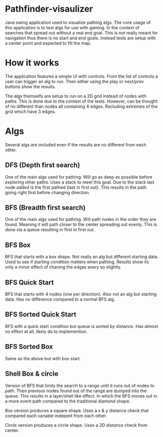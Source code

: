 # Pathfinder-visaulizer
Java swing application used to visualize pathing algs. The core usage of this application is to test algs for use with gaming. In the context of searches that spread out without a real end goal. This is not really meant for navigation thus there is no start and end goals. Instead tests are setup with a center point and expected to fill the map.

# How it works
The application features a simple UI with controls. From the list of controls a user can trigger an alg to run. Then either using the play or next/prev buttons show the results. 

The algs themselfs are setup to run on a 2D grid instead of nodes with paths. This is done due to the context of the tests. However, can be thought of no different than nodes all containing 4 edges. Rxcluding extremes of the grid which have 3 edges.

# Algs
Several algs are included even if the results are no different from each other.

## DFS (Depth first search)
One of the main algs used for pathing. Will go as deep as possible before exploring other paths. Uses a stack to meet this goal. Due to the stack last node added is the first pathed (last in first out). This results in the path going right first before changing direction.

## BFS (Breadth first search)
One of the main algs used for pathing. Will path nodes in the order they are found. Meaning it will path closer to the center spreading out evenly. This is done via a queue resulting in first in first out.

## BFS Box
BFS that starts with a box shape. Not really an alg but different starting data. Used to see if starting condition matters when pathing. Results show its only a minor effect of chaning the edges every so slightly.

## BFS Quick Start
BFS that starts with 4 nodes (one per direction). Also not an alg but starting data. Has no difference compared to a normal BFS alg.

## BFS Sorted Quick Start
BFS with a quick start condition but queue is sorted by distance. Has almost no effect at all, likely do to implemention. 

## BFS Sorted Box
Same as the above but with box start.

## Shell Box & circle
Version of BFS that limits the search to a range until it runs out of nodes to path. Then previous nodes found out of the range are dumped into the queue. This results in a layer/shell like effect. In which the BFS moves out in a more event path compared to the traditional diamond shape.

Box version produces a square shape. Uses a x & y distance check that compared each variable indepent from each other. 

Circle version produces a circle shape. Uses a 2D distance check from center.